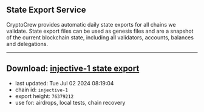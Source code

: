 ## State Export Service
CryptoCrew provides automatic daily state exports for all chains we validate. State export files can be used as genesis files and are a snapshot of the current blockchain state, including all validators, accounts, balances and delegations.

---
**Download: [injective-1 state export](https://dl-eu2.ccvalidators.com/SERVICE/injective/injective-1_export_76379212.json)**
---

- last updated: Tue Jul 02 2024 08:19:04
- chain id: `injective-1`
- export height: `76379212`
- use for: airdrops, local tests, chain recovery
